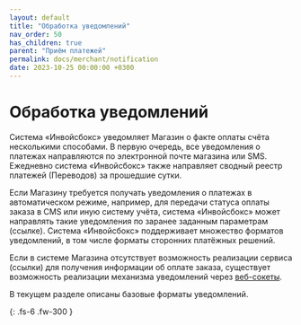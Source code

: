 ```yaml
---
layout: default
title: "Обработка уведомлений"
nav_order: 50
has_children: true
parent: "Приём платежей"
permalink: docs/merchant/notification
date: 2023-10-25 00:00:00 +0300
---
```


# Обработка уведомлений

Система «Инвойсбокс» уведомляет Магазин о факте оплаты счёта несколькими способами. В первую очередь,
все уведомления о платежах направляются по электронной почте магазина или SMS. Ежедневно система
«Инвойсбокс» также направляет сводный реестр платежей (Переводов) за прошедшие сутки.

Если Магазину требуется получать уведомления о платежах в автоматическом режиме, например, для передачи
статуса оплаты заказа в CMS или иную систему учёта, система «Инвойсбокс» может направлять такие
уведомления по заранее заданным параметрам (ссылке). Система «Инвойсбокс» поддерживает множество
форматов уведомлений, в том числе форматы сторонних платёжных решений.

Если в системе Магазина отсутствует возможность реализации сервиса (ссылки) для получения информации
об оплате заказа, существует возможность реализации механизма уведомлений через [веб-сокеты](/docs/api/websockets/).

В текущем разделе описаны базовые форматы уведомлений.

{: .fs-6 .fw-300 }
